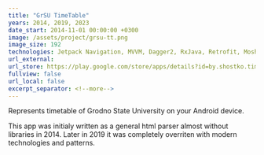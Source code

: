 ```yaml
---
title: "GrSU TimeTable"
years: 2014, 2019, 2023
date_start: 2014-11-01 00:00:00 +0300
image: /assets/project/grsu-tt.png
image_size: 192
technologies: Jetpack Navigation, MVVM, Dagger2, RxJava, Retrofit, Moshi
url_external: 
url_store: https://play.google.com/store/apps/details?id=by.shostko.timetable.grsu
fullview: false
url_local: false
excerpt_separator: <!--more-->
---
```

Represents timetable of Grodno State University on your Android device.

This app was initialy written as a general html parser almost without libraries in 2014. Later in 2019 it was completely overriten with modern technologies and patterns. 